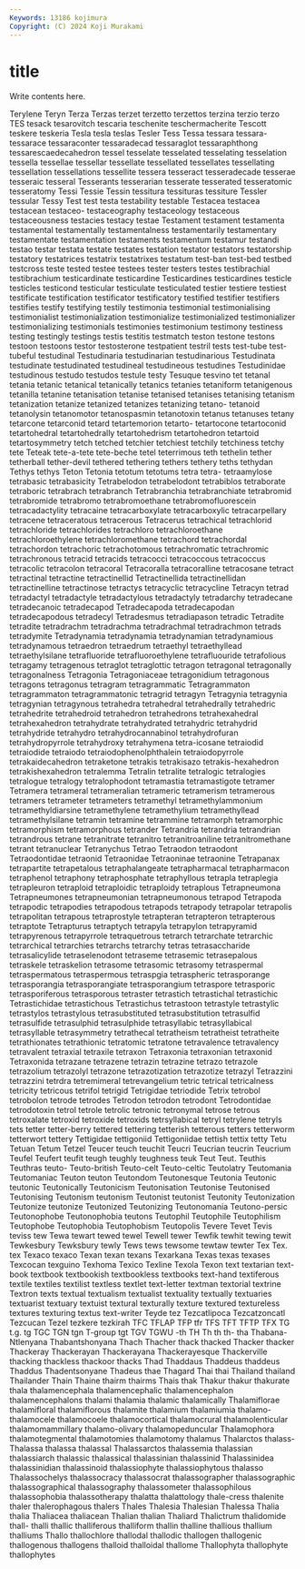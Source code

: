 ```yaml
---
Keywords: 13186 kojimura
Copyright: (C) 2024 Koji Murakami
---
```


# title

Write contents here.



 Terylene Teryn Terza Terzas terzet terzetto terzettos
terzina terzio terzo TES tesack tesarovitch tescaria teschenite teschermacherite Tescott
teskere teskeria Tesla tesla teslas Tesler Tess Tessa tessara tessara-
tessarace tessaraconter tessaradecad tessaraglot tessaraphthong tessarescaedecahedron tessel tesselate tesselated tesselating
tesselation tessella tessellae tessellar tessellate tessellated tessellates tessellating tessellation tessellations
tessellite tessera tesseract tesseradecade tesserae tesseraic tesseral Tesserants tesserarian tesserate
tesserated tesseratomic tesseratomy Tessi Tessie Tessin tessitura tessituras tessiture Tessler
tessular Tessy Test test testa testability testable Testacea testacea testacean
testaceo- testaceography testaceology testaceous testaceousness testacies testacy testae Testament testament
testamenta testamental testamentally testamentalness testamentarily testamentary testamentate testamentation testaments testamentum
testamur testandi testao testar testata testate testates testation testator testators
testatorship testatory testatrices testatrix testatrixes testatum test-ban test-bed testbed testcross
teste tested testee testees tester testers testes testibrachial testibrachium testicardinate
testicardine Testicardines testicardines testicle testicles testicond testicular testiculate testiculated testier
testiere testiest testificate testification testificator testificatory testified testifier testifiers testifies
testify testifying testily testimonia testimonial testimonialising testimonialist testimonialization testimonialize testimonialized
testimonializer testimonializing testimonials testimonies testimonium testimony testiness testing testingly testings
testis testitis testmatch teston testone testons testoon testoons testor testosterone
testpatient testril tests test-tube test-tubeful testudinal Testudinaria testudinarian testudinarious Testudinata
testudinate testudinated testudineal testudineous testudines Testudinidae testudinous testudo testudos testule
testy Tesuque tesvino tet tetanal tetania tetanic tetanical tetanically tetanics
tetanies tetaniform tetanigenous tetanilla tetanine tetanisation tetanise tetanised tetanises tetanising
tetanism tetanization tetanize tetanized tetanizes tetanizing tetano- tetanoid tetanolysin tetanomotor
tetanospasmin tetanotoxin tetanus tetanuses tetany tetarcone tetarconid tetard tetartemorion tetarto-
tetartocone tetartoconid tetartohedral tetartohedrally tetartohedrism tetartohedron tetartoid tetartosymmetry tetch tetched
tetchier tetchiest tetchily tetchiness tetchy tete Teteak tete-a-tete tete-beche tetel
teterrimous teth tethelin tether tetherball tether-devil tethered tethering tethers tethery
teths tethydan Tethys tethys Teton Tetonia tetotum tetotums tetra tetra-
tetraamylose tetrabasic tetrabasicity Tetrabelodon tetrabelodont tetrabiblos tetraborate tetraboric tetrabrach tetrabranch
Tetrabranchia tetrabranchiate tetrabromid tetrabromide tetrabromo tetrabromoethane tetrabromofluorescein tetracadactylity tetracaine tetracarboxylate
tetracarboxylic tetracarpellary tetracene tetraceratous tetracerous Tetracerus tetrachical tetrachlorid tetrachloride tetrachlorides
tetrachloro tetrachloroethane tetrachloroethylene tetrachloromethane tetrachord tetrachordal tetrachordon tetrachoric tetrachotomous tetrachromatic
tetrachromic tetrachronous tetracid tetracids tetracocci tetracoccous tetracoccus tetracolic tetracolon tetracoral
Tetracoralla tetracoralline tetracosane tetract tetractinal tetractine tetractinellid Tetractinellida tetractinellidan tetractinelline
tetractinose tetractys tetracyclic tetracycline Tetracyn tetrad tetradactyl tetradactyle tetradactylous tetradactyly
tetradarchy tetradecane tetradecanoic tetradecapod Tetradecapoda tetradecapodan tetradecapodous tetradecyl Tetradesmus tetradiapason
tetradic Tetradite tetradite tetradrachm tetradrachma tetradrachmal tetradrachmon tetrads tetradymite Tetradynamia
tetradynamia tetradynamian tetradynamious tetradynamous tetraedron tetraedrum tetraethyl tetraethyllead tetraethylsilane tetrafluoride
tetrafluoroethylene tetrafluouride tetrafolious tetragamy tetragenous tetraglot tetraglottic tetragon tetragonal tetragonally
tetragonalness Tetragonia Tetragoniaceae tetragonidium tetragonous tetragons tetragonus tetragram tetragrammatic Tetragrammaton
tetragrammaton tetragrammatonic tetragrid tetragyn Tetragynia tetragynia tetragynian tetragynous tetrahedra tetrahedral
tetrahedrally tetrahedric tetrahedrite tetrahedroid tetrahedron tetrahedrons tetrahexahedral tetrahexahedron tetrahydrate tetrahydrated
tetrahydric tetrahydrid tetrahydride tetrahydro tetrahydrocannabinol tetrahydrofuran tetrahydropyrrole tetrahydroxy tetrahymena tetra-icosane
tetraiodid tetraiodide tetraiodo tetraiodophenolphthalein tetraiodopyrrole tetrakaidecahedron tetraketone tetrakis tetrakisazo tetrakis-hexahedron
tetrakishexahedron tetralemma Tetralin tetralite tetralogic tetralogies tetralogue tetralogy tetralophodont tetramastia
tetramastigote tetramer Tetramera tetrameral tetrameralian tetrameric tetramerism tetramerous tetramers tetrameter
tetrameters tetramethyl tetramethylammonium tetramethyldiarsine tetramethylene tetramethylium tetramethyllead tetramethylsilane tetramin tetramine
tetrammine tetramorph tetramorphic tetramorphism tetramorphous tetrander Tetrandria tetrandria tetrandrian tetrandrous
tetrane tetranitrate tetranitro tetranitroaniline tetranitromethane tetrant tetranuclear Tetranychus Tetrao Tetraodon
tetraodont Tetraodontidae tetraonid Tetraonidae Tetraoninae tetraonine Tetrapanax tetrapartite tetrapetalous tetraphalangeate
tetrapharmacal tetrapharmacon tetraphenol tetraphony tetraphosphate tetraphyllous tetrapla tetraplegia tetrapleuron tetraploid
tetraploidic tetraploidy tetraplous Tetrapneumona Tetrapneumones tetrapneumonian tetrapneumonous tetrapod Tetrapoda tetrapodic
tetrapodies tetrapodous tetrapods tetrapody tetrapolar tetrapolis tetrapolitan tetrapous tetraprostyle tetrapteran
tetrapteron tetrapterous tetraptote Tetrapturus tetraptych tetrapyla tetrapylon tetrapyramid tetrapyrenous tetrapyrrole
tetraquetrous tetrarch tetrarchate tetrarchic tetrarchical tetrarchies tetrarchs tetrarchy tetras tetrasaccharide
tetrasalicylide tetraselenodont tetraseme tetrasemic tetrasepalous tetraskele tetraskelion tetrasome tetrasomic tetrasomy
tetraspermal tetraspermatous tetraspermous tetraspgia tetraspheric tetrasporange tetrasporangia tetrasporangiate tetrasporangium tetraspore
tetrasporic tetrasporiferous tetrasporous tetraster tetrastich tetrastichal tetrastichic Tetrastichidae tetrastichous Tetrastichus
tetrastoon tetrastyle tetrastylic tetrastylos tetrastylous tetrasubstituted tetrasubstitution tetrasulfid tetrasulfide tetrasulphid
tetrasulphide tetrasyllabic tetrasyllabical tetrasyllable tetrasymmetry tetrathecal tetratheism tetratheist tetratheite tetrathionates
tetrathionic tetratomic tetratone tetravalence tetravalency tetravalent tetraxial tetraxile tetraxon Tetraxonia
tetraxonian tetraxonid Tetraxonida tetrazane tetrazene tetrazin tetrazine tetrazo tetrazole tetrazolium
tetrazolyl tetrazone tetrazotization tetrazotize tetrazyl Tetrazzini tetrazzini tetrdra tetremimeral tetrevangelium
tetric tetrical tetricalness tetricity tetricous tetrifol tetrigid Tetrigidae tetriodide Tetrix
tetrobol tetrobolon tetrode tetrodes Tetrodon tetrodon tetrodont Tetrodontidae tetrodotoxin tetrol
tetrole tetrolic tetronic tetronymal tetrose tetrous tetroxalate tetroxid tetroxide tetroxids
tetrsyllabical tetryl tetrylene tetryls tets tetter tetter-berry tettered tettering tetterish
tetterous tetters tetterworm tetterwort tettery Tettigidae tettigoniid Tettigoniidae tettish tettix
tetty Tetu Tetuan Tetum Tetzel Teucer teuch teuchit Teucri Teucrian
teucrin Teucrium Teufel Teufert teufit teugh teughly teughness teuk Teut
Teut. Teuthis Teuthras teuto- Teuto-british Teuto-celt Teuto-celtic Teutolatry Teutomania Teutomaniac
Teuton teuton Teutondom Teutonesque Teutonia Teutonic teutonic Teutonically Teutonicism Teutonisation
Teutonise Teutonised Teutonising Teutonism teutonism Teutonist teutonist Teutonity Teutonization Teutonize
teutonize Teutonized Teutonizing Teutonomania Teutono-persic Teutonophobe Teutonophobia teutons Teutophil Teutophile
Teutophilism Teutophobe Teutophobia Teutophobism Teutopolis Tevere Tevet Tevis teviss tew
Tewa tewart tewed tewel Tewell tewer Tewfik tewhit tewing tewit
Tewkesbury Tewksbury tewly Tews tews tewsome tewtaw tewter Tex Tex.
tex Texaco texaco Texan texan texans Texarkana Texas texas texases
Texcocan texguino Texhoma Texico Texline Texola Texon text textarian text-book
textbook textbookish textbookless textbooks text-hand textiferous textile textiles textilist textless
textlet text-letter textman textorial textrine Textron texts textual textualism textualist
textuality textually textuaries textuarist textuary textuist textural texturally texture textured
textureless textures texturing textus text-writer Teyde tez Tezcatlipoca Tezcatzoncatl Tezcucan
Tezel tezkere tezkirah TFC TFLAP TFP tfr TFS TFT TFTP
TFX TG t.g. tg TGC TGN tgn T-group tgt TGV
TGWU -th TH Th th th- tha Thabana-Ntlenyana Thabantshonyana Thach
Thacher thack thacked Thacker thacker Thackeray Thackerayan Thackerayana Thackerayesque Thackerville
thacking thackless thackoor thacks Thad Thaddaus Thaddeus thaddeus Thaddus Thadentsonyane
Thadeus thae Thagard Thai thai Thailand thailand Thailander Thain Thaine
thairm thairms Thais thak Thakur thakur thakurate thala thalamencephala thalamencephalic
thalamencephalon thalamencephalons thalami thalamia thalamic thalamically Thalamiflorae thalamifloral thalamiflorous thalamite
thalamium thalamiumia thalamo- thalamocele thalamocoele thalamocortical thalamocrural thalamolenticular thalamomammillary thalamo-olivary
thalamopeduncular Thalamophora thalamotegmental thalamotomies thalamotomy thalamus Thalarctos thalass- Thalassa thalassa
thalassal Thalassarctos thalassemia thalassian thalassiarch thalassic thalassical thalassinian thalassinid Thalassinidea
thalassinidian thalassinoid thalassiophyte thalassiophytous thalasso Thalassochelys thalassocracy thalassocrat thalassographer thalassographic
thalassographical thalassography thalassometer thalassophilous thalassophobia thalassotherapy thalatta thalattology thale-cress thalenite
thaler thalerophagous thalers Thales Thalesia Thalesian Thalessa Thalia thalia Thaliacea
thaliacean Thalian thalian Thaliard Thalictrum thalidomide thall- thalli thallic thalliferous
thalliform thallin thalline thallious thallium thalliums Thallo thallochlore thallodal thallodic
thallogen thallogenic thallogenous thallogens thalloid thalloidal thallome Thallophyta thallophyte thallophytes
